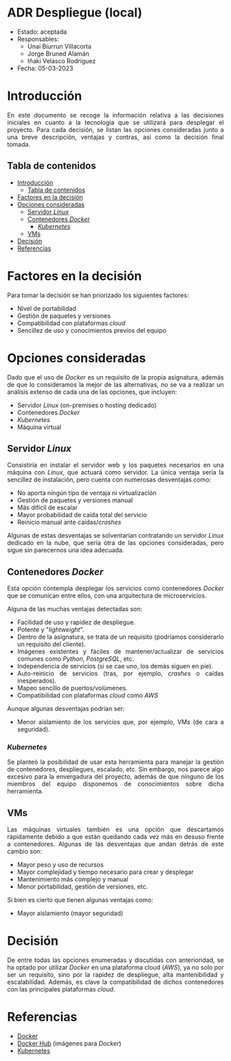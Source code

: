# ADR Despliegue (local)<!-- omit from toc -->

* Estado: aceptada
* Responsables:
  * Unai Biurrun Villacorta
  * Jorge Bruned Alamán
  * Iñaki Velasco Rodríguez
* Fecha: 05-03-2023

# Introducción
<div style="text-align: justify!important">

En este documento se recoge la información relativa a las decisiones iniciales en cuanto a la tecnología que se utilizará para desplegar el proyecto. 
Para cada decisión, se listan las opciones consideradas junto a una breve descripción, ventajas y contras, así como la decisión final tomada.
</div>

## Tabla de contenidos

<!-- TOC -->
- [Introducción](#introducción)
  - [Tabla de contenidos](#tabla-de-contenidos)
- [Factores en la decisión](#factores-en-la-decisión)
- [Opciones consideradas](#opciones-consideradas)
  - [Servidor *Linux*](#servidor-linux)
  - [Contenedores *Docker*](#contenedores-docker)
    - [*Kubernetes*](#kubernetes)
  - [VMs](#vms)
- [Decisión](#decisión)
- [Referencias](#referencias)
<!-- TOC -->

# Factores en la decisión
<div style="text-align: justify!important">

Para tomar la decisión se han priorizado los siguientes factores:
* Nivel de portabilidad
* Gestión de paquetes y versiones
* Compatibilidad con plataformas *cloud*
* Sencillez de uso y conocimientos previos del equipo
</div>

# Opciones consideradas
<div style="text-align: justify!important">

Dado que el uso de *Docker* es un requisito de la propia asignatura, además de que lo consideramos la mejor de las alternativas, no se va a realizar un análisis extenso de cada una de las opciones, que incluyen:

* Servidor *Linux* (on-premises o hosting dedicado)
* Contenedores *Docker*
* *Kubernetes*
* Máquina virtual
</div>

## Servidor *Linux*
<div style="text-align: justify!important">

Consistiría en instalar el servidor web y los paquetes necesarios en una máquina con *Linux*, que actuará como servidor. La única ventaja sería la sencillez de instalación, pero cuenta con numerosas desventajas como:

* No aporta ningún tipo de ventaja ni virtualización
* Gestión de paquetes y versiones manual
* Más difícil de escalar
* Mayor probabilidad de caída total del servicio
* Reinicio manual ante caídas/*crashes*

Algunas de estas desventajas se solventarían contratando un servidor *Linux* dedicado en la nube, que sería otra de las opciones consideradas, pero sigue sin parecernos una idea adecuada.
</div>

## Contenedores *Docker*
<div style="text-align: justify!important">

Esta opción contempla desplegar los servicios como contenedores *Docker* que se comunican entre ellos, con una arquitectura de microservicios.

Alguna de las muchas ventajas detectadas son:

* Facilidad de uso y rapidez de despliegue.
* Potente y "*lightweight*".
* Dentro de la asignatura, se trata de un requisito (podríamos considerarlo un requisito del cliente).
* Imágenes existentes y fáciles de mantener/actualizar de servicios comunes como *Python*, *PostgreSQL*, etc.
* Independencia de servicios (si se cae uno, los demás siguen en pie).
* Auto-reinicio de servicios (tras, por ejemplo, *crashes* o caídas inesperados).
* Mapeo sencillo de puertos/volúmenes.
* Compatibilidad con plataformas *cloud* como *AWS*

Aunque algunas desventajas podrían ser:
* Menor aislamiento de los servicios que, por ejemplo, VMs (de cara a seguridad).
</div>

### *Kubernetes*

<div style="text-align: justify!important">

Se planteó la posibilidad de usar esta herramienta para manejar la gestión de contenedores, despliegues, escalado, etc. Sin embargo, nos parece algo excesivo para la envergadura del proyecto,
además de que ninguno de los miembros del equipo disponemos de conocimientos sobre dicha herramienta.
</div>

## VMs
<div style="text-align: justify!important">

Las máquinas virtuales también es una opción que descartamos rápidamente debido a que están quedando cada vez más en desuso frente a contenedores. Algunas de las desventajas que andan detrás de este cambio son:

* Mayor peso y uso de recursos
* Mayor complejidad y tiempo necesario para crear y desplegar
* Mantenimiento más complejo y manual
* Menor portabilidad, gestión de versiones, etc.

Si bien es cierto que tienen algunas ventajas como:
* Mayor aislamiento (mayor seguridad)
</div>

# Decisión
<div style="text-align: justify!important">

De entre todas las opciones enumeradas y discutidas con anterioridad, se ha optado por utilizar *Docker* en una plataforma cloud (*AWS*), ya no solo por ser un requisito, sino por la rapidez de despliegue, alta mantenibilidad y escalabilidad. Además, es clave la compatibilidad de dichos contenedores con las principales plataformas *cloud*.
</div>

# Referencias<!-- opcional -->
<div style="text-align: justify!important">

* [Docker](https://www.docker.com/)
* [Docker Hub](https://hub.docker.com/) (imágenes para *Docker*)
* [Kubernetes](https://kubernetes.io/)
</div>